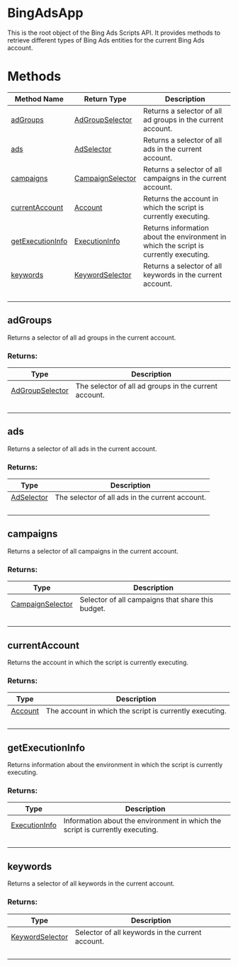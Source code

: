 # BingAdsApp
This is the root object of the Bing Ads Scripts API. It provides methods to retrieve different types of Bing Ads entities for the current Bing Ads account.
# Methods
|Method Name|Return Type|Description|
|-|-|-
[adGroups](#adgroups)|[AdGroupSelector](./AdGroupSelector)|Returns a selector of all ad groups in the current account.<br />
[ads](#ads)|[AdSelector](./AdSelector)|Returns a selector of all ads in the current account.<br />
[campaigns](#campaigns)|[CampaignSelector](./CampaignSelector)|Returns a selector of all campaigns in the current account.<br />
[currentAccount](#currentaccount)|[Account](./Account)|Returns the account in which the script is currently executing.<br />
[getExecutionInfo](#getexecutioninfo)|[ExecutionInfo](./ExecutionInfo)|Returns information about the environment in which the script is currently executing.<br />
[keywords](#keywords)|[KeywordSelector](./KeywordSelector)|Returns a selector of all keywords in the current account.<br />
&nbsp;|&nbsp;|&nbsp;

## <a name="adgroups"></a>adGroups
Returns a selector of all ad groups in the current account.




### Returns:
|Type|Description|
|-|-
[AdGroupSelector](./AdGroupSelector)|The selector of all ad groups in the current account.
&nbsp;|&nbsp;
## <a name="ads"></a>ads
Returns a selector of all ads in the current account.

### Returns:
|Type|Description|
|-|-
[AdSelector](./AdSelector)|The selector of all ads in the current account.
&nbsp;|&nbsp;
## <a name="campaigns"></a>campaigns
Returns a selector of all campaigns in the current account.

### Returns:
|Type|Description|
|-|-
[CampaignSelector](./CampaignSelector)|Selector of all campaigns that share this budget.
&nbsp;|&nbsp;
## <a name="currentaccount"></a>currentAccount
Returns the account in which the script is currently executing.

### Returns:
|Type|Description|
|-|-
[Account](./Account)|The account in which the script is currently executing.
&nbsp;|&nbsp;
## <a name="getexecutioninfo"></a>getExecutionInfo
Returns information about the environment in which the script is currently executing.

### Returns:
|Type|Description|
|-|-
[ExecutionInfo](./ExecutionInfo)|Information about the environment in which the script is currently executing.
&nbsp;|&nbsp;
## <a name="keywords"></a>keywords
Returns a selector of all keywords in the current account.

### Returns:
|Type|Description|
|-|-
[KeywordSelector](./KeywordSelector)|Selector of all keywords in the current account.
&nbsp;|&nbsp;
